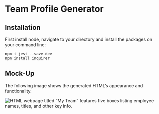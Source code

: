 # Team Profile Generator

## Installation
First install node, navigate to your directory and install the packages on your command line:
```
npm i jest --save-dev
npm install inquirer
```

## Mock-Up

The following image shows the generated HTML’s appearance and functionality. 

![HTML webpage titled “My Team” features five boxes listing employee names, titles, and other key info.](./Assets/10-object-oriented-programming-homework-demo.png)

